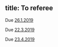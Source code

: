 title: To referee
---


Due [26.1.2019](gour2019)


Due [22.3.2019](haapasalo2019)

Due [23.4.2019](molnar2019)
